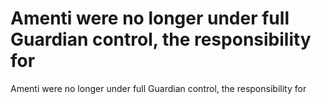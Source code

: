 # Amenti were no longer under full Guardian control, the responsibility for

Amenti were no longer under full Guardian control, the responsibility for